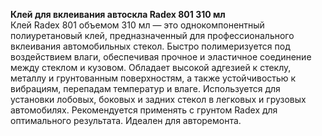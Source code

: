**Клей для вклеивания автоскла Radex 801 310 мл**  
Клей Radex 801 объемом 310 мл — это однокомпонентный полиуретановый клей, предназначенный для профессионального вклеивания автомобильных стекол. Быстро полимеризуется под воздействием влаги, обеспечивая прочное и эластичное соединение между стеклом и кузовом. Обладает высокой адгезией к стеклу, металлу и грунтованным поверхностям, а также устойчивостью к вибрациям, перепадам температур и влаге. Используется для установки лобовых, боковых и задних стекол в легковых и грузовых автомобилях. Рекомендуется применять с грунтом Radex для оптимального результата. Идеален для авторемонта.


